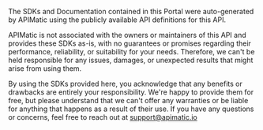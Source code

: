 The SDKs and Documentation contained in this Portal were auto-generated by APIMatic using the publicly available API definitions for this API. 

APIMatic is not associated with the owners or maintainers of this API and provides these SDKs as-is, with no guarantees or promises regarding their performance, reliability, or suitability for your needs. Therefore, we can't be held responsible for any issues, damages, or unexpected results that might arise from using them.

By using the SDKs provided here, you acknowledge that any benefits or drawbacks are entirely your responsibility. We're happy to provide them for free, but please understand that we can't offer any warranties or be liable for anything that happens as a result of their use. 
If you have any questions or concerns, feel free to reach out at [support@apimatic.io](mailto:support@apimatic.io)
